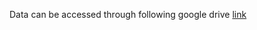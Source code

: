 Data can be accessed through following google drive [link](https://drive.google.com/file/d/1fbI5252kg36XNQcoraX7JmYFHzAstNuz/view?usp=sharing)
